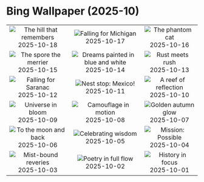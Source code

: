 # Bing Wallpaper (2025-10)

|  |  |  |
|:---:|:---:|:---:|
| ![](https://www.bing.com/th?id=OHR.SilburyHill_EN-GB2103957342_400x240.jpg "The hill that remembers") 2025-10-18 | ![](https://www.bing.com/th?id=OHR.RockRiverFalls_EN-GB1931975271_400x240.jpg "Falling for Michigan") 2025-10-17 | ![](https://www.bing.com/th?id=OHR.SiberianLynx_EN-GB8420087403_400x240.jpg "The phantom cat") 2025-10-16 |
| ![](https://www.bing.com/th?id=OHR.AmethystLaccaria_EN-GB8262001695_400x240.jpg "The spore the merrier") 2025-10-15 | ![](https://www.bing.com/th?id=OHR.OiaSantorini_EN-GB8058945435_400x240.jpg "Dreams painted in blue and white") 2025-10-14 | ![](https://www.bing.com/th?id=OHR.StarlingBrighton2025_EN-GB5939254897_400x240.jpg "Rust meets rush") 2025-10-13 |
| ![](https://www.bing.com/th?id=OHR.SaranacLake_EN-GB5589818058_400x240.jpg "Falling for Saranac") 2025-10-12 | ![](https://www.bing.com/th?id=OHR.WoodDuckHen_EN-GB5445479640_400x240.jpg "Nest stop: Mexico!") 2025-10-11 | ![](https://www.bing.com/th?id=OHR.MonurikiFiji_EN-GB5307318194_400x240.jpg "A reef of reflection") 2025-10-10 |
| ![](https://www.bing.com/th?id=OHR.WebbPillars_EN-GB5169547738_400x240.jpg "Universe in bloom") 2025-10-09 | ![](https://www.bing.com/th?id=OHR.OctopusCyanea_EN-GB5018105251_400x240.jpg "Camouflage in motion") 2025-10-08 | ![](https://www.bing.com/th?id=OHR.RidgwayAspens_EN-GB4884464302_400x240.jpg "Golden autumn glow") 2025-10-07 |
| ![](https://www.bing.com/th?id=OHR.AnshunBridge_EN-GB4728597345_400x240.jpg "To the moon and back") 2025-10-06 | ![](https://www.bing.com/th?id=OHR.TeacherOwl_EN-GB4585864931_400x240.jpg "Celebrating wisdom") 2025-10-05 | ![](https://www.bing.com/th?id=OHR.DragonEndeavour_EN-GB3820575849_400x240.jpg "Mission: Possible") 2025-10-04 |
| ![](https://www.bing.com/th?id=OHR.SkyeHeather_EN-GB3363939992_400x240.jpg "Mist-bound reveries") 2025-10-03 | ![](https://www.bing.com/th?id=OHR.NationalPoetryDay2025_EN-GB3464467927_400x240.jpg "Poetry in full flow") 2025-10-02 | ![](https://www.bing.com/th?id=OHR.BlackMonthUK2025_EN-GB0715842244_400x240.jpg "History in focus") 2025-10-01 |
